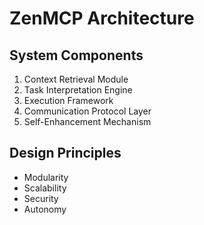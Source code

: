 # ZenMCP Architecture

## System Components
1. Context Retrieval Module
2. Task Interpretation Engine
3. Execution Framework
4. Communication Protocol Layer
5. Self-Enhancement Mechanism

## Design Principles
- Modularity
- Scalability
- Security
- Autonomy